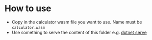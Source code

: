 # How to use

* Copy in the calculator wasm file you want to use. Name must be `calculator.wasm`
* Use something to serve the content of this folder e.g. [dotnet serve](https://github.com/natemcmaster/dotnet-serve)


